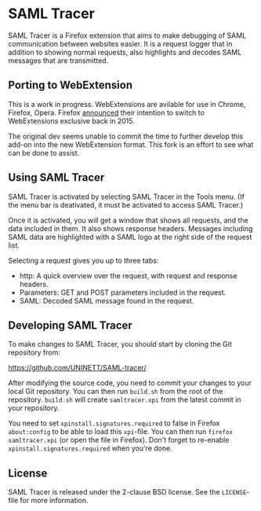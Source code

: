 SAML Tracer
===========

SAML Tracer is a Firefox extension that aims to make debugging of
SAML communication between websites easier. It is a request logger that
in addition to showing normal requests, also highlights and decodes
SAML messages that are transmitted.

Porting to WebExtension
-----------------------

This is a work in progress. WebExtensions are avilable for use in Chrome, Firefox, Opera. Firefox [announced](https://blog.mozilla.org/addons/2015/08/21/the-future-of-developing-firefox-add-ons/) their intention to switch to WebExtensions exclusive back in 2015.

The original dev seems unable to commit the time to further develop this add-on into the new WebExtension format. This fork is an effort to see what can be done to assist.

Using SAML Tracer
-----------------

SAML Tracer is activated by selecting SAML Tracer in the Tools menu.
(If the menu bar is deativated, it must be activated to access SAML
Tracer.)

Once it is activated, you will get a window that shows all requests,
and the data included in them. It also shows response headers.
Messages including SAML data are highlighted with a SAML logo at the
right side of the request list.

Selecting a request gives you up to three tabs:

* http: A quick overview over the request, with request and response
  headers.
* Parameters: GET and POST parameters included in the request.
* SAML: Decoded SAML message found in the request.


Developing SAML Tracer
----------------------

To make changes to SAML Tracer, you should start by cloning the Git
repository from:

  https://github.com/UNINETT/SAML-tracer/

After modifying the source code, you need to commit your changes to
your local Git repository. You can then run `build.sh` from the
root of the repository. `build.sh` will create `samltracer.xpi` from
the latest commit in your repository.

You need to set `xpinstall.signatures.required` to false in Firefox
`about:config` to be able to load this `xpi`-file. You can then run
`firefox samltracer.xpi` (or open the file in Firefox). Don't forget
to re-enable `xpinstall.signatures.required` when you're done.


License
-------

SAML Tracer is released under the 2-clause BSD license. See the
`LICENSE`-file for more information.
